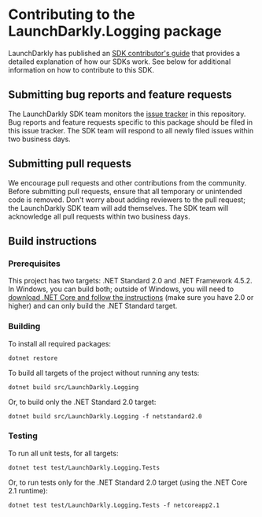 # Contributing to the LaunchDarkly.Logging package

LaunchDarkly has published an [SDK contributor's guide](https://docs.launchdarkly.com/docs/sdk-contributors-guide) that provides a detailed explanation of how our SDKs work. See below for additional information on how to contribute to this SDK.

## Submitting bug reports and feature requests

The LaunchDarkly SDK team monitors the [issue tracker](https://github.com/launchdarkly/dotnet-logging/issues) in this repository. Bug reports and feature requests specific to this package should be filed in this issue tracker. The SDK team will respond to all newly filed issues within two business days.
 
## Submitting pull requests
 
We encourage pull requests and other contributions from the community. Before submitting pull requests, ensure that all temporary or unintended code is removed. Don't worry about adding reviewers to the pull request; the LaunchDarkly SDK team will add themselves. The SDK team will acknowledge all pull requests within two business days.
 
## Build instructions
 
### Prerequisites

This project has two targets: .NET Standard 2.0 and .NET Framework 4.5.2. In Windows, you can build both; outside of Windows, you will need to [download .NET Core and follow the instructions](https://dotnet.microsoft.com/download) (make sure you have 2.0 or higher) and can only build the .NET Standard target.
 
### Building
 
To install all required packages:

```
dotnet restore
```

To build all targets of the project without running any tests:

```
dotnet build src/LaunchDarkly.Logging
```

Or, to build only the .NET Standard 2.0 target:

```
dotnet build src/LaunchDarkly.Logging -f netstandard2.0
```
 
### Testing
 
To run all unit tests, for all targets:

```
dotnet test test/LaunchDarkly.Logging.Tests
```

Or, to run tests only for the .NET Standard 2.0 target (using the .NET Core 2.1 runtime):

```
dotnet test test/LaunchDarkly.Logging.Tests -f netcoreapp2.1
```
